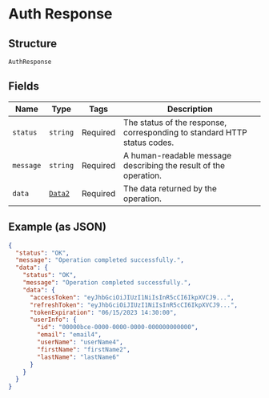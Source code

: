 
# Auth Response

## Structure

`AuthResponse`

## Fields

| Name | Type | Tags | Description |
|  --- | --- | --- | --- |
| `status` | `string` | Required | The status of the response, corresponding to standard HTTP status codes. |
| `message` | `string` | Required | A human-readable message describing the result of the operation. |
| `data` | [`Data2`](../../doc/models/data-2.md) | Required | The data returned by the operation. |

## Example (as JSON)

```json
{
  "status": "OK",
  "message": "Operation completed successfully.",
  "data": {
    "status": "OK",
    "message": "Operation completed successfully.",
    "data": {
      "accessToken": "eyJhbGciOiJIUzI1NiIsInR5cCI6IkpXVCJ9...",
      "refreshToken": "eyJhbGciOiJIUzI1NiIsInR5cCI6IkpXVCJ9...",
      "tokenExpiration": "06/15/2023 14:30:00",
      "userInfo": {
        "id": "00000bce-0000-0000-0000-000000000000",
        "email": "email4",
        "userName": "userName4",
        "firstName": "firstName2",
        "lastName": "lastName6"
      }
    }
  }
}
```

